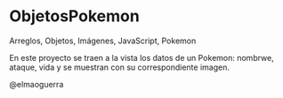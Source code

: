 ObjetosPokemon
==============

Arreglos, Objetos, Imágenes, JavaScript, Pokemon

En este proyecto se traen a la vista los datos de un Pokemon: nombrwe,
ataque, vida y se muestran con su correspondiente imagen.

@elmaoguerra

